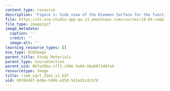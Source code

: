 ```yaml
---
content_type: resource
description: 'Figure 1: Side view of the Riemann Surface for the function f(z)=(z[exp]2-1)[exp]1/2'
file: https://ol-ocw-studio-app-qa.s3.amazonaws.com/courses/18-04-complex-variables-with-applications-fall-1999/8976bd4fbd8e5496a35d541ad1cdc5fd_riem_sqrt_Z2m1_s1.GIF
file_type: image/gif
image_metadata:
  caption: ''
  credit: ''
  image-alt: ''
learning_resource_types: []
ocw_type: OCWImage
parent_title: Study Materials
parent_type: CourseSection
parent_uid: 6bfe28ba-cff1-c966-5e04-5bab872d6fad
resourcetype: Image
title: riem_sqrt_Z2m1_s1.GIF
uid: 8976bd4f-bd8e-5496-a35d-541ad1cdc5fd
---
```

